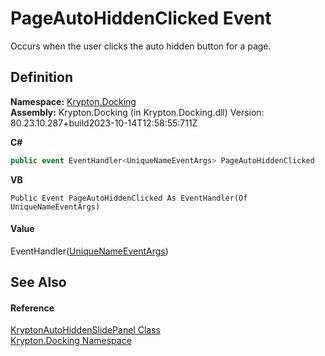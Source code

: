 # PageAutoHiddenClicked Event


Occurs when the user clicks the auto hidden button for a page.



## Definition
**Namespace:** <a href="98399376-cf41-9454-4b4d-4fab2ca20bc7.md">Krypton.Docking</a>  
**Assembly:** Krypton.Docking (in Krypton.Docking.dll) Version: 80.23.10.287+build2023-10-14T12:58:55:711Z

**C#**
``` C#
public event EventHandler<UniqueNameEventArgs> PageAutoHiddenClicked
```
**VB**
``` VB
Public Event PageAutoHiddenClicked As EventHandler(Of UniqueNameEventArgs)
```



#### Value
EventHandler(<a href="469e2d00-6c71-e5a0-da5c-2f2a65364a8c.md">UniqueNameEventArgs</a>)

## See Also


#### Reference
<a href="4b7d7b26-febb-d627-2730-682b01ac4579.md">KryptonAutoHiddenSlidePanel Class</a>  
<a href="98399376-cf41-9454-4b4d-4fab2ca20bc7.md">Krypton.Docking Namespace</a>  
